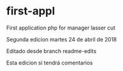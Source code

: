 # first-appl
First application php for manager lasser cut

Segunda edicion martes 24 de abril de 2018

Editado desde branch readme-edits

Esta edicion si tendrá comentarios
